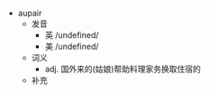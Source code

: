 - aupair
  - 发音
    - 英 /undefined/
    - 美 /undefined/
  - 词义
    - adj. 国外来的(姑娘)帮助料理家务换取住宿的
  - 补充